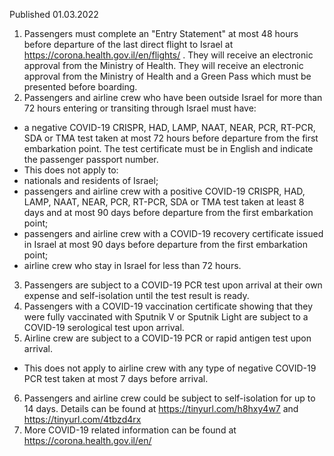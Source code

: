 Published 01.03.2022
1. Passengers must complete an "Entry Statement" at most 48 hours before departure of the last direct flight to Israel at <a href="https://corona.health.gov.il/en/flights/">https://corona.health.gov.il/en/flights/</a> . They will receive an electronic approval from the Ministry of Health. They will receive an electronic approval from the Ministry of Health and a Green Pass which must be presented before boarding.
2. Passengers and airline crew who have been outside Israel for more than 72 hours entering or transiting through Israel must have:
- a negative COVID-19 CRISPR, HAD, LAMP, NAAT, NEAR, PCR, RT-PCR, SDA or TMA test taken at most 72 hours before departure from the first embarkation point.
The test certificate must be in English and indicate the passenger passport number.
- This does not apply to:
- nationals and residents of Israel;
- passengers and airline crew with a positive COVID-19 CRISPR, HAD, LAMP, NAAT, NEAR, PCR, RT-PCR, SDA or TMA test taken at least 8 days and at most 90 days before departure from the first embarkation point;
- passengers and airline crew with a COVID-19 recovery certificate issued in Israel at most 90 days before departure from the first embarkation point;
- airline crew who stay in Israel for less than 72 hours.
3. Passengers are subject to a COVID-19 PCR test upon arrival at their own expense and self-isolation until the test result is ready.
4. Passengers with a COVID-19 vaccination certificate showing that they were fully vaccinated with Sputnik V or Sputnik Light are subject to a COVID-19 serological test upon arrival.
5. Airline crew are subject to a COVID-19 PCR or rapid antigen test upon arrival.
- This does not apply to airline crew with any type of negative COVID-19 PCR test taken at most 7 days before arrival.
6. Passengers and airline crew could be subject to self-isolation for up to 14 days. Details can be found at <a href="https://tinyurl.com/h8hxy4w7">https://tinyurl.com/h8hxy4w7</a> and <a href="https://tinyurl.com/4tbzd4rx">https://tinyurl.com/4tbzd4rx</a>
7. More COVID-19 related information can be found at <a href="https://corona.health.gov.il/en/">https://corona.health.gov.il/en/</a>